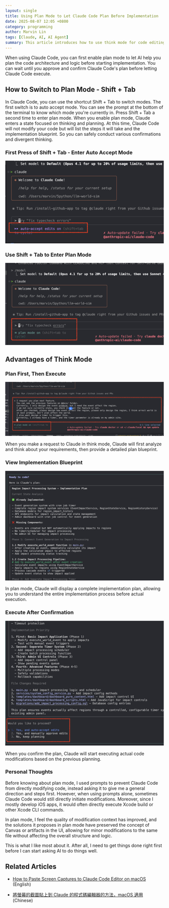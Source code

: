 ```yaml
---
layout: single
title: Using Plan Mode to Let Claude Code Plan Before Implementation
date: 2025-08-07 12:05 +0800
category: programming
author: Marvin Lin
tags: [Claude, AI, AI Agent]
summary: This article introduces how to use think mode for code editing on macOS and provides detailed step-by-step instructions.
---
```


When using Claude Code, you can first enable plan mode to let AI help you plan the code architecture and logic before starting implementation. You can wait until you approve and confirm Claude Code's plan before letting Claude Code execute.

## How to Switch to Plan Mode - Shift + Tab

In Claude Code, you can use the shortcut Shift + Tab to switch modes. The first switch is to auto accept mode. You can see the prompt at the bottom of the terminal to know which mode you're currently in. Press Shift + Tab a second time to enter plan mode. When you enable plan mode, Claude enters a state focused on thinking and planning. At this time, Claude Code will not modify your code but will list the steps it will take and the implementation blueprint. So you can safely conduct various confirmations and divergent thinking.

### First Press of Shift + Tab - Enter Auto Accept Mode
![auto accept mode](/assets/programming/claude-code-think-mode/claude-code-accept-mode.png)

### Use Shift + Tab to Enter Plan Mode
![claude code think mode](/assets/programming/claude-code-think-mode/claude-code-think-mode.png)

## Advantages of Think Mode

### Plan First, Then Execute
![think mode request prompt](/assets/programming/claude-code-think-mode/think-mode-request-prompt.png)

When you make a request to Claude in think mode, Claude will first analyze and think about your requirements, then provide a detailed plan blueprint.

### View Implementation Blueprint
![plan mode blueprint](/assets/programming/claude-code-think-mode/plan-mode-blueprint.png)

In plan mode, Claude will display a complete implementation plan, allowing you to understand the entire implementation process before actual execution.

### Execute After Confirmation
![action after planning](/assets/programming/claude-code-think-mode/action-after-planing.png)

When you confirm the plan, Claude will start executing actual code modifications based on the previous planning.

### Personal Thoughts
Before knowing about plan mode, I used prompts to prevent Claude Code from directly modifying code, instead asking it to give me a general direction and steps first. However, when using prompts alone, sometimes Claude Code would still directly initiate modifications. Moreover, since I mostly develop iOS apps, it would often directly execute Xcode build or other Xcode CLI commands.

In plan mode, I feel the quality of modification context has improved, and the solutions it proposes in plan mode have preserved the concept of Canvas or artifacts in the UI, allowing for minor modifications to the same file without affecting the overall structure and logic.

This is what I like most about it. After all, I need to get things done right first before I can start asking AI to do things well.

## Related Articles

- [How to Paste Screen Captures to Claude Code Editor on macOS](/programming/en/2025-07-14-paste-capture-image-to-claude-code/) (English)

- [將螢幕的截圖貼上到 Claude 的程式碼編輯器的方法，macOS 適用](/programming/zh/2025-07-14-paste-capture-image-to-claude-code/) (Chinese)

